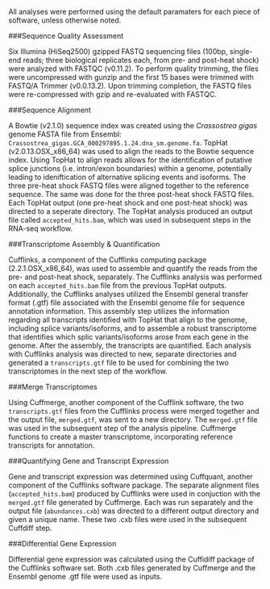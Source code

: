 All analyses were performed using the default paramaters for each piece of software, unless otherwise noted.

###Sequence Quality Assessment

Six Illumina (HiSeq2500) gzipped FASTQ sequencing files (100bp, single-end reads; three biological replicates each, from pre- and post-heat shock) were analyzed with FASTQC (v0.11.2). To perform quality trimming, the files were uncompressed with gunzip and the first 15 bases were trimmed with FASTQ/A Trimmer (v0.0.13.2). Upon trimming completion, the FASTQ files were re-compressed with gzip and re-evaluated with FASTQC.

###Sequence Alignment

A Bowtie (v2.1.0) sequence index was created using the <em>Crassostrea gigas</em> genome FASTA file from Ensembl: ```Crassostrea_gigas.GCA_000297895.1.24.dna_sm.genome.fa```. TopHat (v2.0.13.OSX_x86_64) was used to align the reads to the Bowtie sequence index.  Using TopHat to align reads allows for the identification of putative splice junctions (i.e. intron/exon boundaries) within a genome, potentially leading to ideniftication of alternative splicing events and isoforms. The three pre-heat shock FASTQ files were aligned together to the reference sequence. The same was done for the three post-heat shock FASTQ files. Each TopHat output (one pre-heat shock and one post-heat shock) was directed to a seperate directory. The TopHat analysis produced an output file called ```accepted_hits.bam```, which was used in subsequent steps in the RNA-seq workflow.

###Transcriptome Assembly & Quantification

Cufflinks, a component of the Cufflinks computing package (2.2.1.OSX_x86_64), was used to assemble and quantify the reads from the pre- and post-heat shock, separately. The Cufflinks analysis was performed on each ```accepted_hits.bam``` file from the previous TopHat outputs. Additionally, the Cufflinks analyses utilized the Ensembl general transfer format (.gtf) file associated with the Ensembl genome file for sequence annotation information. This assembly step utilizes the information regarding all transcripts identified with TopHat that align to the genome, including splice variants/isoforms, and to assemble a robust transcriptome that identifies which splic variants/isoforms arose from each gene in the genome. After the assembly, the transcripts are quantified. Each analysis with Cufflinks analysis was directed to new, separate directories and generated a ```transcripts.gtf``` file to be used for combining the two transcriptomes in the next step of the workflow.

###Merge Transcriptomes

Using Cuffmerge, another component of the Cufflink software, the two ```transcripts.gtf``` files from the Cufflinks process were merged together and the output file, ```merged.gtf```, was sent to a new directory. The ```merged.gtf``` file was used in the subsequent step of the analysis pipeline. Cuffmerge functions to create a master transcriptome, incorporating reference transcripts for annotation.

###Quantifying Gene and Transcript Expression

Gene and transcript expression was determined using Cuffquant, another component of the Cufflinks software package. The separate alignment files (```accepted_hits.bam```) produced by Cufflinks were used in conjuction with the ```merged.gtf``` file generated by Cuffmerge. Each was run separately and the output file (```abundances.cxb```) was directed to a different output directory and given a unique name.  These two .cxb files were used in the subsequent Cuffdiff step.

###Differential Gene Expression

Differential gene expression was calculated using the Cuffidiff package of the Cufflinks software set. Both .cxb files generated by Cuffmerge and the Ensembl genome .gtf file were used as inputs.


